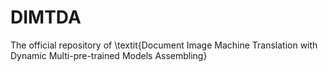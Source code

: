 # DIMTDA
The official repository of \textit{Document Image Machine Translation with Dynamic Multi-pre-trained Models Assembling}

